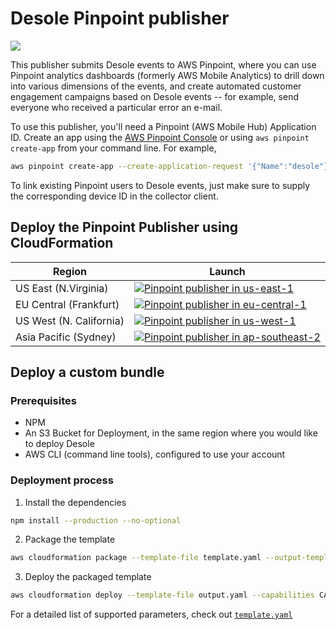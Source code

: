 # Desole Pinpoint publisher


![](https://desole.io/images/pinpoint.png)

This publisher submits Desole events to AWS Pinpoint, where you can use Pinpoint analytics dashboards (formerly AWS Mobile Analytics) to drill down into various dimensions of the events, and create automated customer engagement campaigns based on Desole events -- for example, send everyone who received a particular error an e-mail.

To use this publisher, you'll need a Pinpoint (AWS Mobile Hub) Application ID. Create an app using the [AWS Pinpoint Console](https://console.aws.amazon.com/pinpoint/) or using `aws pinpoint create-app` from your command line. For example,

```bash
aws pinpoint create-app --create-application-request '{"Name":"desole"}' --query ApplicationResponse.Id --output text
```

To link existing Pinpoint users to Desole events, just make sure to supply the corresponding device ID in the collector client.

## Deploy the Pinpoint Publisher using CloudFormation 

  Region | Launch
  -------|-------
  US East (N.Virginia) | [![Pinpoint publisher in us-east-1](http://docs.aws.amazon.com/AWSCloudFormation/latest/UserGuide/images/cloudformation-launch-stack-button.png)](https://console.aws.amazon.com/cloudformation/home?region=us-east-1#/stacks/create/review?stackName=desole&templateURL=https://desole-packaging-us-east-1.s3.amazonaws.com/1.0.0/@desole/pinpoint-publisher.yaml)
  EU Central (Frankfurt) | [![Pinpoint publisher in eu-central-1](http://docs.aws.amazon.com/AWSCloudFormation/latest/UserGuide/images/cloudformation-launch-stack-button.png)](https://console.aws.amazon.com/cloudformation/home?region=eu-central-1#/stacks/create/review?stackName=desole&templateURL=https://desole-packaging-eu-central-1.s3.amazonaws.com/1.0.0/@desole/pinpoint-publisher.yaml)
  US West (N. California) | [![Pinpoint publisher in us-west-1](http://docs.aws.amazon.com/AWSCloudFormation/latest/UserGuide/images/cloudformation-launch-stack-button.png)](https://console.aws.amazon.com/cloudformation/home?region=us-west-1#/stacks/create/review?stackName=desole&templateURL=https://desole-packaging-us-west-1.s3.amazonaws.com/1.0.0/@desole/pinpoint-publisher.yaml)
  Asia Pacific (Sydney) | [![Pinpoint publisher in ap-southeast-2](http://docs.aws.amazon.com/AWSCloudFormation/latest/UserGuide/images/cloudformation-launch-stack-button.png)](https://console.aws.amazon.com/cloudformation/home?region=ap-southeast-2#/stacks/create/review?stackName=desole&templateURL=https://desole-packaging-ap-southeast-2.s3.amazonaws.com/1.0.0/@desole/pinpoint-publisher.yaml)

## Deploy a custom bundle 

### Prerequisites

* NPM
* An S3 Bucket for Deployment, in the same region where you would like to deploy Desole
* AWS CLI (command line tools), configured to use your account

### Deployment process

1. Install the dependencies
  ```bash
  npm install --production --no-optional
  ```
2. Package the template 
  ```bash
  aws cloudformation package --template-file template.yaml --output-template-file output.yaml
  ```
3. Deploy the packaged template
  ```bash
  aws cloudformation deploy --template-file output.yaml --capabilities CAPABILITY_IAM --stack-name <STACK NAME> --parameter-overrides PinpointApplicationId=<APP ID> CollectorSNSTopic=<SNS TOPIC ARN>
  ```

For a detailed list of supported parameters, check out [`template.yaml`](template.yaml)

